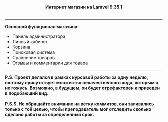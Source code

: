 <p align="center">
    <b>Интернет магазин на Laravel 9.35.1</b> <br> <br>
    <bВидео: https://www.youtube.com/watch?v=jtk1fPboxl0</b>
</p>
<hr>
<p>
    <b>Основной функционал магазина:</b>
    <ul>
        <li>Панель администратора</li>
        <li>Личный кабинет</li>
        <li>Корзина</li>
        <li>Поисковая система</li>
        <li>Сравнение товаров</li>
        <li>Отзывы и комментарии для товара</li>
    </ul>
</p>
<hr>
<b>P.S. Проект делался в рамках курсовой работы за одну неделю, поэтому присутствует множество некачественного кода, которым я не гожусь. Возможно, в будущем, он будет отрефакторен и приведен в подобающий вид.</b> <br> <br>
<b>P.S.S. Не обращайте внимание на ветку коммитов, они заливались только с той целью, чтобы преподаватель мог отследить сколько сделано работы за определенный срок.</b>
